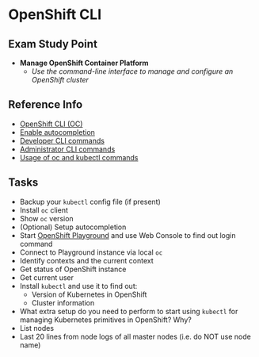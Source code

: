 # OpenShift CLI

## Exam Study Point

* **Manage OpenShift Container Platform**
    * _Use the command-line interface to manage and configure an OpenShift cluster_

## Reference Info

* [OpenShift CLI (OC)](https://access.redhat.com/documentation/en-us/openshift_container_platform/4.2/html/cli_tools/openshift-cli-oc)
* [Enable autocompletion](https://docs.openshift.com/container-platform/4.2/cli_reference/openshift_cli/configuring-cli.html)
* [Developer CLI commands](https://docs.openshift.com/container-platform/4.2/cli_reference/openshift_cli/developer-cli-commands.html)
* [Administrator CLI commands](https://docs.openshift.com/container-platform/4.2/cli_reference/openshift_cli/administrator-cli-commands.html)
* [Usage of oc and kubectl commands](https://docs.openshift.com/container-platform/4.2/cli_reference/openshift_cli/usage-oc-kubectl.html)

## Tasks

* Backup your `kubectl` config file (if present)
* Install `oc` client
* Show `oc` version
* (Optional) Setup autocompletion
* Start [OpenShift Playground](https://learn.openshift.com/playgrounds/) and use Web Console to find out login command
* Connect to Playground instance via local `oc`
* Identify contexts and the current context
* Get status of OpenShift instance
* Get current user
* Install `kubectl` and use it to find out:
    * Version of Kubernetes in OpenShift
    * Cluster information
* What extra setup do you need to perform to start using `kubectl` for managing
    Kubernetes primitives in OpenShift? Why?
* List nodes
* Last 20 lines from node logs of all master nodes (i.e. do NOT use node name)
